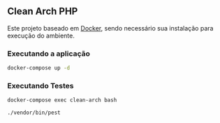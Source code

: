 ## Clean Arch PHP

Este projeto baseado em [Docker](https://www.docker.com/), sendo necessário sua instalação para execução do ambiente.

### Executando a aplicação
```bash
docker-compose up -d
```

### Executando Testes
```bash
docker-compose exec clean-arch bash
```

```bash
./vendor/bin/pest
```